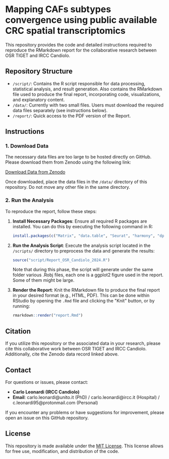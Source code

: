 # Mapping CAFs subtypes convergence using public available CRC spatial transcriptomics

This repository provides the code and detailed instructions required to reproduce the RMarkdown report for the collaborative research between OSR TIGET and IRCC Candiolo.

## Repository Structure

- `/script/`: Contains the R script responsible for data processing, statistical analysis, and result generation. Also contains the RMarkdown file used to produce the final report, incorporating code, visualizations, and explanatory content. 
- `/data/`: Currently with two small files. Users must download the required data files separately (see instructions below).
- `/report/`: Quick access to the PDF version of the Report.

## Instructions

### 1. Download Data

The necessary data files are too large to be hosted directly on GitHub. Please download them from Zenodo using the following link:

[Download Data from Zenodo](https://zenodo.org/records/13922930)

Once downloaded, place the data files in the `/data/` directory of this repository. Do not move any other file in the same directory.

### 2. Run the Analysis

To reproduce the report, follow these steps:

1. **Install Necessary Packages**: Ensure all required R packages are installed. You can do this by executing the following command in R:

   ```r
   install.packages(c("Matrix", "data.table", "Seurat", "harmony", "dplyr", "tidyr", "ggplot2","reshape2", "lisi", "reticulate", "circlize", "Giotto", "ComplexHeatmap", "SeuratObject"))
   ```

2. **Run the Analysis Script**: Execute the analysis script located in the `/scripts/` directory to preprocess the data and generate the results:

   ```r
   source("script/Report_OSR_Candiolo_2024.R")
   ```

   Note that during this phase, the script will generate under the same folder various .Robj files, each one is a ggplot2 figure used in the report. Some of them might be large. 

3. **Render the Report**: Knit the RMarkdown file to produce the final report in your desired format (e.g., HTML, PDF). This can be done within RStudio by opening the `.Rmd` file and clicking the "Knit" button, or by running:

   ```r
   rmarkdown::render("report.Rmd")
   ```

## Citation

If you utilize this repository or the associated data in your research, please cite this collaborative work between OSR TIGET and IRCC Candiolo. Additionally, cite the Zenodo data record linked above.

## Contact

For questions or issues, please contact:

- **Carlo Leonardi (IRCC Candiolo)**
- **Email**: carlo.leonardi\@unito.it (PhD) / carlo.leonardi\@ircc.it (Hospital) / c.leonardi95\@protonmail.com (Personal)

If you encounter any problems or have suggestions for improvement, please open an issue on this GitHub repository.

## License

This repository is made available under the [MIT License](LICENSE). This license allows for free use, modification, and distribution of the code.
